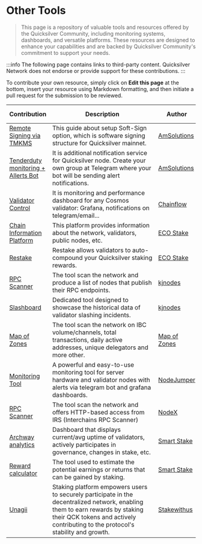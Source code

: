 # Other Tools

> This page is a repository of valuable tools and resources offered by the Quicksilver Community, including monitoring systems, dashboards, and versatile platforms. These resources are designed to enhance your capabilities and are backed by Quicksilver Community's commitment to support your needs.

:::info
The following page contains links to third-party content. Quicksilver Network does not endorse or provide support for these contributions.
:::

To contribute your own resource, simply click on **Edit this page** at the bottom, insert your resource using Markdown formatting, and then initiate a pull request for the submission to be reviewed.

| Contribution | Description | Author | Date added/updated |
| --- | --- | --- | --- |
| [Remote Signing via TMKMS](https://github.com/AlexToTheMoon/AM-Solutions/blob/main/tkms/quicksilver/README.md) | This guide about setup Soft-Sign option, which is software signing structure for Quicksilver mainnet. | [AmSolutions](https://github.com/AlexToTheMoon) | 2023-05-20 |
| [Tenderduty monitoring + Allerts Bot](https://github.com/AlexToTheMoon/AM-Solutions/blob/main/Tenderduty/quicksilver/README.md) | It is additional notification service for Quicksilver node. Create your own group at Telegram where your bot will be sending alert notifications. | [AmSolutions](https://github.com/AlexToTheMoon) | 2023-03-13 |
| [Validator Control](https://github.com/Chainflow/cosmos-validator-mission-control?ref=chainflow.io) | It is monitoring and performance dashboard for any Cosmos validator: Grafana, notifications on telegram/email...  | [Chainflow](https://github.com/Chainflow) | 2023-11-29 |
| [Chain Information Platform](https://cosmos.directory/quicksilver) | This platform provides information about the network, validators, public nodes, etc. | [ECO Stake](https://github.com/eco-stake) | 2023-12-10 |
| [Restake](https://restake.app/quicksilver) | Restake allows validators to auto-compound your Quicksilver staking rewards. | [ECO Stake](https://github.com/eco-stake) | 2023-12-10 |
| [RPC Scanner](https://services.kjnodes.com/mainnet/quicksilver/public-rpc) | The tool scan the network and produce a list of nodes that publish their RPC endpoints. | [kjnodes](https://github.com/kj89) | 2023-12-10 |
| [Slashboard](https://services.kjnodes.com/mainnet/quicksilver/slashboard) | Dedicated tool designed to showcase the historical data of validator slashing incidents. | [kjnodes](https://github.com/kj89) | 2023-12-10 |
| [Map of Zones](https://mapofzones.com/zones/quicksilver-2/overview) | The tool scan the network on IBC volume/channels, total transactions, daily active addresses, unique delegators and more other. | [Map of Zones](https://github.com/mapofzones) | 2024-01-30 |
| [Monitoring Tool](https://github.com/nodejumper-org/monitoring-tool) | A powerful and easy-to-use monitoring tool for server hardware and validator nodes with alerts via telegram bot and grafana dashboards. | [NodeJumper](https://github.com/nodejumper-org) | 2023-06-08 |
| [RPC Scanner](https://github.com/nodexemperor/irs_output/blob/master/mainnet/quicksilver.json) | The tool scan the network and offers HTTP-based access from IRS (Interchains RPC Scanner) | [NodeX](https://github.com/nodexemperor) | 2023-12-10 |
| [Archway analytics](https://analytics.smartstake.io/quicksilver) | Dashboard that displays current/avg uptime of validators, actively participates in governance, changes in stake, etc. | [Smart Stake](https://smartstake.io/) | 2023-12-10 |
| [Reward calculator](https://analytics.smartstake.io/quicksilver/calc) | The tool used to estimate the potential earnings or returns that can be gained by staking. | [Smart Stake](https://smartstake.io/) | 2023-12-10 |
| [Unagii](https://app.unagii.com/stake/quicksilver) | Staking platform empowers users to securely participate in the decentralized network, enabling them to earn rewards by staking their QCK tokens and actively contributing to the protocol's stability and growth. | [Stakewithus](https://www.stakewith.us) | 2023-12-10 |


